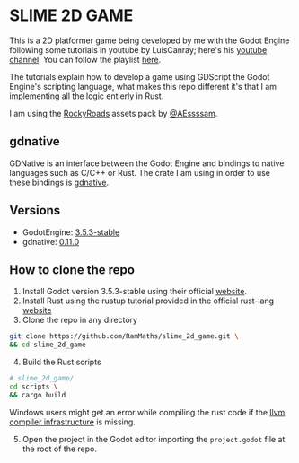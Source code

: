 # SLIME 2D GAME

This is a 2D platformer game being developed by me with the Godot Engine following some tutorials in youtube by LuisCanray; here's his [youtube channel](https://www.youtube.com/@LuisCanary). You can follow the playlist [here](https://youtube.com/playlist?list=PLNEAWvYbJJ9nNOpe6fun7m6L_M8xslYnT&si=DGfVeL4gqyU-rIEE).

The tutorials explain how to develop a game using GDScript the Godot Engine's scripting language, what makes this repo different it's that I am implementing all the logic entierly in Rust.

I am using the [RockyRoads](https://essssam.itch.io/rocky-roads) assets pack by [@AEssssam](https://twitter.com/AEssssam).

## gdnative

GDNative is an interface between the Godot Engine and bindings to native languages such as C/C++ or Rust. The crate I am using in order to use these bindings is [gdnative](https://github.com/godot-rust/gdnative?tab=readme-ov-file).

## Versions

- GodotEngine: [3.5.3-stable](https://docs.godotengine.org/en/3.5/)
- gdnative: [0.11.0](https://docs.rs/gdnative/0.11.0/gdnative/index.html)

## How to clone the repo

1. Install Godot version 3.5.3-stable using their official [website](https://godotengine.org/download/3.x/).
2. Install Rust using the rustup tutorial provided in the official rust-lang [website](https://www.rust-lang.org/es)
3. Clone the repo in any directory
```sh
git clone https://github.com/RamMaths/slime_2d_game.git \
&& cd slime_2d_game
```
4. Build the Rust scripts 
```sh
# slime_2d_game/
cd scripts \
&& cargo build
```
Windows users might get an error while compiling the rust code if the [llvm compiler infrastructure](https://releases.llvm.org/download.html) is missing.

5. Open the project in the Godot editor importing the `project.godot` file at the root of the repo.
